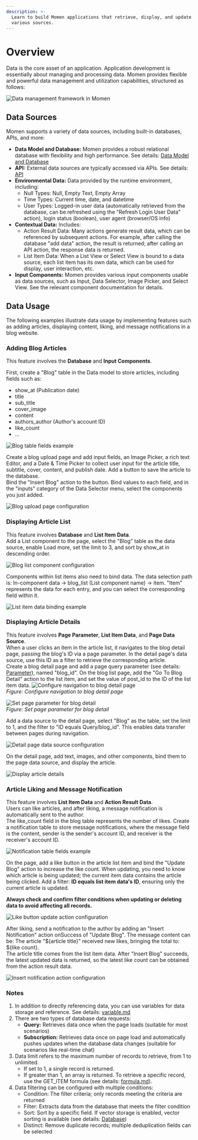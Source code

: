 ```yaml
---
description: >-
  Learn to build Momen applications that retrieve, display, and update data from
  various sources.
---
```


# Overview

Data is the core asset of an application. Application development is essentially about managing and processing data. Momen provides flexible and powerful data management and utilization capabilities, structured as follows:

![Data management framework in Momen](../.gitbook/assets/data/data_overview.png)

## Data Sources

Momen supports a variety of data sources, including built-in databases, APIs, and more:

- **Data Model and Database:** Momen provides a robust relational database with flexibility and high performance. See details: [Data Model and Database](https://docs.momen.app/data/data_model)
- **API:** External data sources are typically accessed via APIs. See details: [API](https://docs.momen.app/data/api)
- **Environmental Data:** Data provided by the runtime environment, including:
  - Null Types: Null, Empty Text, Empty Array
  - Time Types: Current time, date, and datetime
  - User Types: Logged-in user data (automatically retrieved from the database, can be refreshed using the "Refresh Login User Data" action), login status (boolean), user agent (browser/OS info)
- **Contextual Data:** Includes:
  - Action Result Data: Many actions generate result data, which can be referenced by subsequent actions. For example, after calling the database "add data" action, the result is returned; after calling an API action, the response data is returned.
  - List Item Data: When a List View or Select View is bound to a data source, each list item has its own data, which can be used for display, user interaction, etc.
- **Input Components:** Momen provides various input components usable as data sources, such as Input, Data Selector, Image Picker, and Select View. See the relevant component documentation for details.

## Data Usage

The following examples illustrate data usage by implementing features such as adding articles, displaying content, liking, and message notifications in a blog website.

### Adding Blog Articles

This feature involves the **Database** and **Input Components**.

First, create a "Blog" table in the Data model to store articles, including fields such as:

- show_at (Publication date)
- title
- sub_title
- cover_image
- content
- authors_author (Author's account ID)
- like_count
- ...

![Blog table fields example](../.gitbook/assets/image%20(37).png)

Create a blog upload page and add input fields, an Image Picker, a rich text Editor, and a Date & Time Picker to collect user input for the article title, subtitle, cover, content, and publish date. Add a button to save the article to the database.  
Bind the "Insert Blog" action to the button. Bind values to each field, and in the "inputs" category of the Data Selector menu, select the components you just added.

![Blog upload page configuration](../.gitbook/assets/image%20(39).png)

### Displaying Article List

This feature involves **Database** and **List Item Data**.  
Add a List component to the page, select the "Blog" table as the data source, enable Load more, set the limit to 3, and sort by show_at in descending order.

![Blog list component configuration](../.gitbook/assets/image%20(40).png)

Components within list items also need to bind data. The data selection path is: In-component data → blog_list (List component name) → item. "Item" represents the data for each entry, and you can select the corresponding field within it.

![List item data binding example](../.gitbook/assets/image%20(41).png)

### Displaying Article Details

This feature involves **Page Parameter**, **List Item Data**, and **Page Data Source**.  
When a user clicks an item in the article list, it navigates to the blog detail page, passing the blog's ID via a page parameter. In the detail page's data source, use this ID as a filter to retrieve the corresponding article.  
Create a blog detail page and add a page query parameter (see details: [Parameter](https://docs.momen.app/data/parameter)), named "blog_id". On the blog list page, add the "Go To Blog Detail" action to the list item, and set the value of post_id to the ID of the list item data.
![Configure navigation to blog detail page](../.gitbook/assets/image%20(42).png)  
*Figure: Configure navigation to blog detail page*

![Set page parameter for blog detail](../.gitbook/assets/image%20(43).png)  
*Figure: Set page parameter for blog detail*

Add a data source to the detail page, select "Blog" as the table, set the limit to 1, and the filter to "ID equals Query/blog_id". This enables data transfer between pages during navigation.

![Detail page data source configuration](../.gitbook/assets/image%20(44).png)

On the detail page, add text, images, and other components, bind them to the page data source, and display the article.

![Display article details](../.gitbook/assets/image%20(45).png)

### Article Liking and Message Notification

This feature involves **List Item Data** and **Action Result Data**.  
Users can like articles, and after liking, a message notification is automatically sent to the author.  
The like_count field in the blog table represents the number of likes. Create a notification table to store message notifications, where the message field is the content, sender is the sender's account ID, and receiver is the receiver's account ID.

![Notification table fields example](../.gitbook/assets/image%20(48).png)

On the page, add a like button in the article list item and bind the "Update Blog" action to increase the like count. When updating, you need to know which article is being updated; the current item data contains the article being clicked. Add a filter: **ID equals list item data's ID**, ensuring only the current article is updated.

**Always check and confirm filter conditions when updating or deleting data to avoid affecting all records.**

![Like button update action configuration](../.gitbook/assets/image%20(46).png)

After liking, send a notification to the author by adding an "Insert Notification" action onSuccess of "Update Blog". The message content can be: The article "${article title}" received new likes, bringing the total to: ${like count}.  
The article title comes from the list item data. After "Insert Blog" succeeds, the latest updated data is returned, so the latest like count can be obtained from the action result data.

![Insert notification action configuration](../.gitbook/assets/image%20(49).png)

### Notes

1. In addition to directly referencing data, you can use variables for data storage and reference. See details: [variable.md](variable.md "mention")
2. There are two types of database data requests:
   - **Query:** Retrieves data once when the page loads (suitable for most scenarios)
   - **Subscription:** Retrieves data once on page load and automatically pushes updates when the database data changes (suitable for scenarios like real-time chat)
3. Data limit refers to the maximum number of records to retrieve, from 1 to unlimited.
   - If set to 1, a single record is returned.
   - If greater than 1, an array is returned. To retrieve a specific record, use the GET_ITEM formula (see details: [formula.md](formula.md "mention")).
4. Data filtering can be configured with multiple conditions:
   - Condition: The filter criteria; only records meeting the criteria are returned
   - Filter: Extracts data from the database that meets the filter condition
   - Sort: Sort by a specific field. If vector storage is enabled, vector sorting is available (see details: [Database](https://docs.functorz.com/data/datamodel.html))
   - Distinct: Remove duplicate records; multiple deduplication fields can be selected
